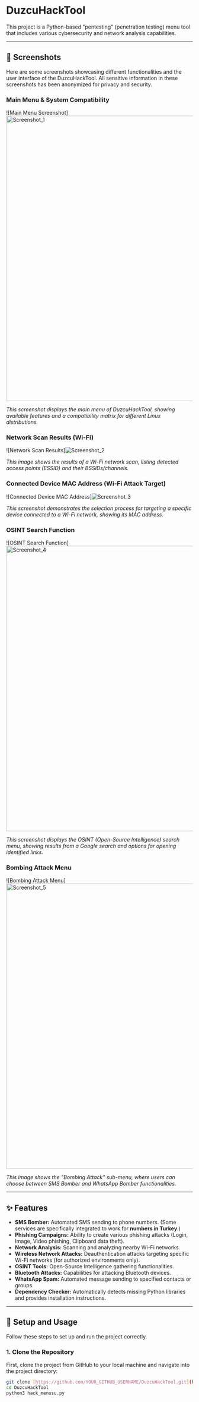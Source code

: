 # DuzcuHackTool

This project is a Python-based "pentesting" (penetration testing) menu tool that includes various cybersecurity and network analysis capabilities.

---

## 📸 Screenshots

Here are some screenshots showcasing different functionalities and the user interface of the DuzcuHackTool. All sensitive information in these screenshots has been anonymized for privacy and security.

### Main Menu & System Compatibility
![Main Menu Screenshot]<img width="1366" height="768" alt="Screenshot_1" src="https://github.com/user-attachments/assets/201f585b-1b99-4d3c-891c-5e693c0bd958" />

*This screenshot displays the main menu of DuzcuHackTool, showing available features and a compatibility matrix for different Linux distributions.*

### Network Scan Results (Wi-Fi)
![Network Scan Results]![Screenshot_2](https://github.com/user-attachments/assets/e5b11b96-237c-40e2-90c5-10df1a6c159f)

*This image shows the results of a Wi-Fi network scan, listing detected access points (ESSID) and their BSSIDs/channels.*

### Connected Device MAC Address (Wi-Fi Attack Target)
![Connected Device MAC Address]![Screenshot_3](https://github.com/user-attachments/assets/bab42893-05c3-44a1-81bb-5e4ed54a5ff5)

*This screenshot demonstrates the selection process for targeting a specific device connected to a Wi-Fi network, showing its MAC address.*

### OSINT Search Function
![OSINT Search Function]<img width="1366" height="768" alt="Screenshot_4" src="https://github.com/user-attachments/assets/39859a9a-f8a2-4bf6-925f-8059a1b0262b" />

*This screenshot displays the OSINT (Open-Source Intelligence) search menu, showing results from a Google search and options for opening identified links.*

### Bombing Attack Menu
![Bombing Attack Menu]<img width="1366" height="768" alt="Screenshot_5" src="https://github.com/user-attachments/assets/8e891375-bc59-4ec0-a740-67b09e212e85" />

*This image shows the "Bombing Attack" sub-menu, where users can choose between SMS Bomber and WhatsApp Bomber functionalities.*

---

## ✨ Features

* **SMS Bomber:** Automated SMS sending to phone numbers. (Some services are specifically integrated to work for **numbers in Turkey**.)
* **Phishing Campaigns:** Ability to create various phishing attacks (Login, Image, Video phishing, Clipboard data theft).
* **Network Analysis:** Scanning and analyzing nearby Wi-Fi networks.
* **Wireless Network Attacks:** Deauthentication attacks targeting specific Wi-Fi networks (for authorized environments only).
* **OSINT Tools:** Open-Source Intelligence gathering functionalities.
* **Bluetooth Attacks:** Capabilities for attacking Bluetooth devices.
* **WhatsApp Spam:** Automated message sending to specified contacts or groups.
* **Dependency Checker:** Automatically detects missing Python libraries and provides installation instructions.

---

## 🚀 Setup and Usage

Follow these steps to set up and run the project correctly.

### 1. Clone the Repository

First, clone the project from GitHub to your local machine and navigate into the project directory:

```bash
git clone [https://github.com/YOUR_GITHUB_USERNAME/DuzcuHackTool.git](https://github.com/YOUR_GITHUB_USERNAME/DuzcuHackTool.git)
cd DuzcuHackTool
python3 hack_menusu.py
